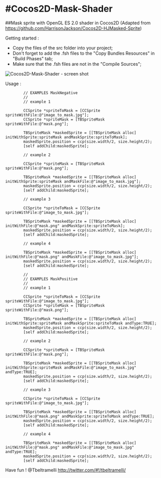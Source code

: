 #Cocos2D-Mask-Shader
======================

##Mask sprite with OpenGL ES 2.0 shader in Cocos2D
(Adapted from <https://github.com/HarrisonJackson/Cocos2D-HJMasked-Sprite>)

Getting started :

* Copy the files of the src folder into your project;
* Don't forget to add the .fsh files to the "Copy Bundles Resources" in "Build Phases" tab;
* Make sure that the .fsh files are not in the "Compile Sources";

![Cocos2D-Mask-Shader - screen shot](https://raw.github.com/tonybeltramelli/Cocos2D-Mask-Shader/master/ShaderMask/Resources/screen_shot.jpg)

Usage :
```objc
		// EXAMPLES MaskNegative
        //
        // example 1
        
        CCSprite *spriteToMask = [CCSprite spriteWithFile:@"image_to_mask.jpg"];
        CCSprite *spriteMask = [TBSpriteMask spriteWithFile:@"mask.png"];
        
        TBSpriteMask *maskedSprite = [[TBSpriteMask alloc] initWithSprite:spriteMask andMaskSprite:spriteToMask];
        maskedSprite.position = ccp(size.width/2, size.height/2);
        [self addChild:maskedSprite];
        
        // example 2
        
        CCSprite *spriteMask = [TBSpriteMask spriteWithFile:@"mask.png"];
        
        TBSpriteMask *maskedSprite = [[TBSpriteMask alloc] initWithSprite:spriteMask andMaskFile:@"image_to_mask.jpg"];
        maskedSprite.position = ccp(size.width/2, size.height/2);
        [self addChild:maskedSprite];
        
        // example 3
        
        CCSprite *spriteToMask = [CCSprite spriteWithFile:@"image_to_mask.jpg"];
        
        TBSpriteMask *maskedSprite = [[TBSpriteMask alloc] initWithFile:@"mask.png" andMaskSprite:spriteToMask];
        maskedSprite.position = ccp(size.width/2, size.height/2);
        [self addChild:maskedSprite];
        
        // example 4
        
        TBSpriteMask *maskedSprite = [[TBSpriteMask alloc] initWithFile:@"mask.png" andMaskFile:@"image_to_mask.jpg"];
        maskedSprite.position = ccp(size.width/2, size.height/2);
        [self addChild:maskedSprite];
        
        //
        // EXAMPLES MaskPositive
        //
        // example 1
        
        CCSprite *spriteToMask = [CCSprite spriteWithFile:@"image_to_mask.jpg"];
        CCSprite *spriteMask = [TBSpriteMask spriteWithFile:@"mask.png"];
         
        TBSpriteMask *maskedSprite = [[TBSpriteMask alloc] initWithSprite:spriteMask andMaskSprite:spriteToMask andType:TRUE];
        maskedSprite.position = ccp(size.width/2, size.height/2);
        [self addChild:maskedSprite];
        
        // example 2
        
        CCSprite *spriteMask = [TBSpriteMask spriteWithFile:@"mask.png"];
         
        TBSpriteMask *maskedSprite = [[TBSpriteMask alloc] initWithSprite:spriteMask andMaskFile:@"image_to_mask.jpg" andType:TRUE];
        maskedSprite.position = ccp(size.width/2, size.height/2);
        [self addChild:maskedSprite];
        
        // example 3
        
        CCSprite *spriteToMask = [CCSprite spriteWithFile:@"image_to_mask.jpg"];
         
        TBSpriteMask *maskedSprite = [[TBSpriteMask alloc] initWithFile:@"mask.png" andMaskSprite:spriteToMask andType:TRUE];
        maskedSprite.position = ccp(size.width/2, size.height/2);
        [self addChild:maskedSprite];
         
        // example 4
        
        TBSpriteMask *maskedSprite = [[TBSpriteMask alloc] initWithFile:@"mask.png" andMaskFile:@"image_to_mask.jpg" andType:TRUE];
        maskedSprite.position = ccp(size.width/2, size.height/2);
        [self addChild:maskedSprite];
```

Have fun !
@Tbeltramelli <http://twitter.com/#!/tbeltramelli/>